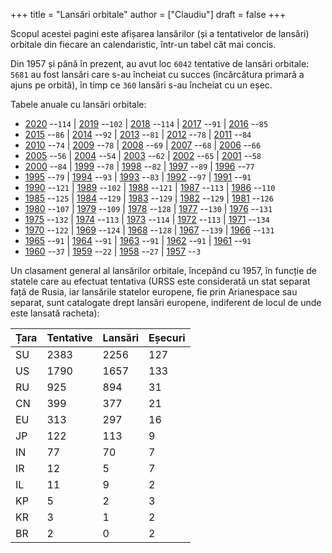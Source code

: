 +++
title = "Lansări orbitale"
author = ["Claudiu"]
draft = false
+++

Scopul acestei pagini este afișarea lansărilor (și a tentativelor de lansări) orbitale din fiecare an calendaristic, într-un tabel cât mai concis.

Din 1957 și până în prezent, au avut loc `6042` tentative de lansări orbitale: `5681` au fost lansări care s-au încheiat cu succes (încărcătura primară a ajuns pe orbită), în timp ce `360` lansări s-au încheiat cu un eșec.

Tabele anuale cu lansări orbitale:

-   [2020](/t/l2020) --`114` | [2019](/t/l2019) --`102` | [2018](/t/l2018) --`114` | [2017](/t/l2017) --`91` | [2016](/t/l2016) --`85`
-   [2015](/t/l2015) --`86` | [2014](/t/l2014) --`92` | [2013](/t/l2013) --`81` | [2012](/t/l2012) --`78` | [2011](/t/l2011) --`84`
-   [2010](/t/l2010) --`74` | [2009](/t/l2009) --`78` | [2008](/t/l2008) --`69` | [2007](/t/l2007) --`68` | [2006](/t/l2006) --`66`
-   [2005](/t/l2005) --`56` | [2004](/t/l2004) --`54` | [2003](/t/l2003) --`62` | [2002](/t/l2002) --`65` | [2001](/t/l2001) --`58`
-   [2000](/t/l2000) --`84` | [1999](/t/l1999) --`78` | [1998](/t/l1998) --`82` | [1997](/t/l1997) --`89` | [1996](/t/l1996) --`77`
-   [1995](/t/l1995) --`79` | [1994](/t/l1994) --`93` | [1993](/t/l1993) --`83` | [1992](/t/l1992) --`97` | [1991](/t/l1991) --`91`
-   [1990](/t/l1990) --`121` | [1989](/t/l1989) --`102` | [1988](/t/l1988) --`121` | [1987](/t/l1987) --`113` | [1986](/t/l1986) --`110`
-   [1985](/t/l1985) --`125` | [1984](/t/l1984) --`129` | [1983](/t/l1983) --`129` | [1982](/t/l1982) --`129` | [1981](/t/l1981) --`126`
-   [1980](/t/l1980) --`107` | [1979](/t/l1979) --`109` | [1978](/t/l1978) --`128` | [1977](/t/l1977) --`130` | [1976](/t/l1976) --`131`
-   [1975](/t/l1975) --`132` | [1974](/t/l1974) --`113` | [1973](/t/l1973) --`114` | [1972](/t/l1972) --`113` | [1971](/t/l1971) --`134`
-   [1970](/t/l1970) --`122` | [1969](/t/l1969) --`124` | [1968](/t/l1968) --`128` | [1967](/t/l1967) --`139` | [1966](/t/l1966) --`131`
-   [1965](/t/l1965) --`91` | [1964](/t/l1964) --`91` | [1963](/t/l1963) --`91` | [1962](/t/l1962) --`91` | [1961](/t/l1961) --`91`
-   [1960](/t/l1960) --`37` | [1959](/t/l1959) --`22` | [1958](/t/l1959) --`27` | [1957](/t/l1957) --`3`

Un clasament general al lansărilor orbitale, începând cu 1957, în funcție de statele care au efectuat tentativa (URSS este considerată un stat separat față de Rusia, iar lansările statelor europene, fie prin Arianespace sau separat, sunt catalogate drept lansări europene, indiferent de locul de unde este lansată racheta):

| Țara | Tentative | Lansări | Eșecuri |
|------|-----------|---------|---------|
| SU   | 2383      | 2256    | 127     |
| US   | 1790      | 1657    | 133     |
| RU   | 925       | 894     | 31      |
| CN   | 399       | 377     | 21      |
| EU   | 313       | 297     | 16      |
| JP   | 122       | 113     | 9       |
| IN   | 77        | 70      | 7       |
| IR   | 12        | 5       | 7       |
| IL   | 11        | 9       | 2       |
| KP   | 5         | 2       | 3       |
| KR   | 3         | 1       | 2       |
| BR   | 2         | 0       | 2       |